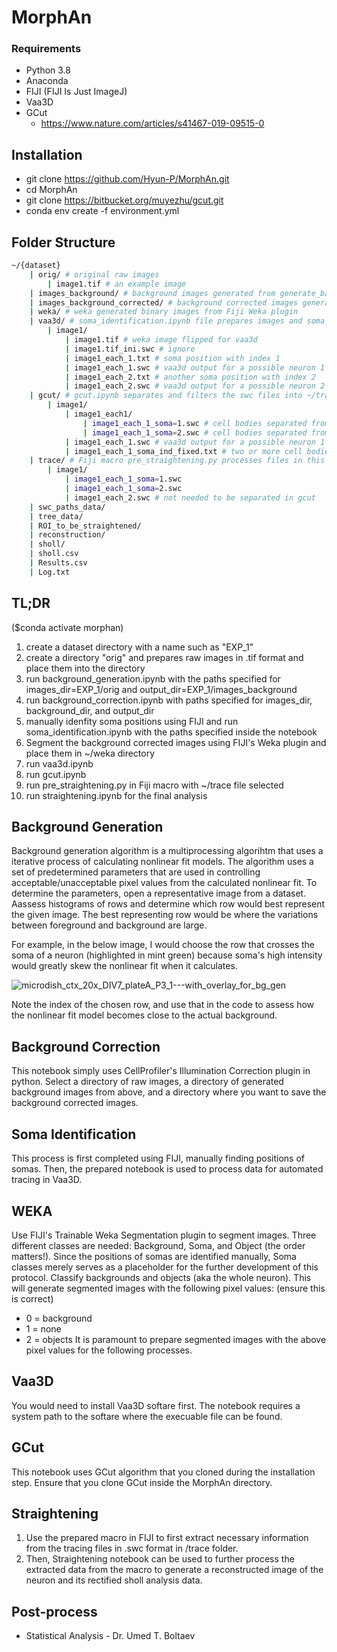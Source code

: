 # MorphAn

### Requirements
  * Python 3.8
  * Anaconda
  * FIJI (FIJI Is Just ImageJ)
  * Vaa3D
  * GCut
    * https://www.nature.com/articles/s41467-019-09515-0

## Installation
  * git clone https://github.com/Hyun-P/MorphAn.git
  * cd MorphAn
  * git clone https://bitbucket.org/muyezhu/gcut.git
  * conda env create -f environment.yml

## Folder Structure
```bash
~/{dataset}
    | orig/ # original raw images
        | image1.tif # an example image
    | images_background/ # background images generated from generate_background.ipynb
    | images_background_corrected/ # background corrected images generated from correct_background.ipynb
    | weka/ # weka generated binary images from Fiji Weka plugin
    | vaa3d/ # soma_identification.ipynb file prepares images and soma positions in this directory and vaa3d.ipynb generates .swc files into ~/gcut/ directory
        | image1/
            | image1.tif # weka image flipped for vaa3d
            | image1.tif_ini.swc # ignore
            | image1_each_1.txt # soma position with index 1
            | image1_each_1.swc # vaa3d output for a possible neuron 1 
            | image1_each_2.txt # another soma position with index 2
            | image1_each_2.swc # vaa3d output for a possible neuron 2 
    | gcut/ # gcut.ipynb separates and filters the swc files into ~/trace/ directory
        | image1/
            | image1_each1/
                | image1_each_1_soma=1.swc # cell bodies separated from the possible neuron 1
                | image1_each_1_soma=2.swc # cell bodies separated from the possible neuron 1
            | image1_each_1.swc # vaa3d output for a possible neuron 1
            | image1_each_1_soma_ind_fixed.txt # two or more cell bodies' positions in x and y                
    | trace/ # Fiji macro pre_straightening.py processes files in this directory
        | image1/
            | image1_each_1_soma=1.swc
            | image1_each_1_soma=2.swc
            | image1_each_2.swc # not needed to be separated in gcut
    | swc_paths_data/
    | tree_data/
    | ROI_to_be_straightened/
    | reconstruction/
    | sholl/
    | sholl.csv
    | Results.csv
    | Log.txt       
```

## TL;DR
($conda activate morphan)
1. create a dataset directory with a name such as "EXP_1"
2. create a directory "orig" and prepares raw images in .tif format and place them into the directory
3. run background_generation.ipynb with the paths specified for images_dir=EXP_1/orig and output_dir=EXP_1/images_background
4. run background_correction.ipynb with paths specified for images_dir, background_dir, and output_dir
5. manually idenfity soma positions using FIJI and run soma_identification.ipynb with the paths specified inside the notebook
6. Segment the background corrected images using FIJI's Weka plugin and place them in ~/weka directory
7. run vaa3d.ipynb
8. run gcut.ipynb
9. run pre_straightening.py in Fiji macro with ~/trace file selected
10. run straightening.ipynb for the final analysis

## Background Generation
Background generation algorithm is a multiprocessing algorihtm that uses a iterative process of calculating nonlinear fit models.
The algorithm uses a set of predetermined parameters that are used in controlling acceptable/unacceptable pixel values from the calculated nonlinear fit.
To determine the parameters, open a representative image from a dataset.
Aassess histograms of rows and determine which row would best represent the given image.
The best representing row would be where the variations between foreground and background are large.

For example, in the below image, I would choose the row that crosses the soma of a neuron (highlighted in mint green) because soma's high intensity would greatly skew the nonlinear fit when it calculates.

![microdish_ctx_20x_DIV7_plateA_P3_1---with_overlay_for_bg_gen](https://github.com/Hyun-P/MorphAn/assets/114594534/30cd46bf-d120-4110-8e4e-3d714cb63631)

Note the index of the chosen row, and use that in the code to assess how the nonlinear fit model becomes close to the actual background.

## Background Correction
This notebook simply uses CellProfiler's Illumination Correction plugin in python.
Select a directory of raw images, a directory of generated background images from above, and a directory where you want to save the background corrected images.

## Soma Identification
This process is first completed using FIJI, manually finding positions of somas.
Then, the prepared notebook is used to process data for automated tracing in Vaa3D.

## WEKA
Use FIJI's Trainable Weka Segmentation plugin to segment images.
Three different classes are needed: Background, Soma, and Object (the order matters!).
Since the positions of somas are identified manually, Soma classes merely serves as a placeholder for the further development of this protocol.
Classify backgrounds and objects (aka the whole neuron).
This will generate segmented images with the following pixel values: (ensure this is correct)
  * 0 = background
  * 1 = none
  * 2 = objects
It is paramount to prepare segmented images with the above pixel values for the following processes.

## Vaa3D
You would need to install Vaa3D softare first.
The notebook requires a system path to the softare where the execuable file can be found.

## GCut
This notebook uses GCut algorithm that you cloned during the installation step.
Ensure that you clone GCut inside the MorphAn directory.

## Straightening
1. Use the prepared macro in FIJI to first extract necessary information from the tracing files in .swc format in /trace folder.
2. Then, Straightening notebook can be used to further process the extracted data from the macro to generate a reconstructed image of the neuron and its rectified sholl analysis data.

## Post-process
  * Statistical Analysis - Dr. Umed T. Boltaev
